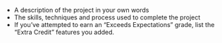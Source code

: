 - A description of the project in your own words
- The skills, techniques and process used to complete the project
- If you’ve attempted to earn an “Exceeds Expectations” grade, list the “Extra Credit” features you added.